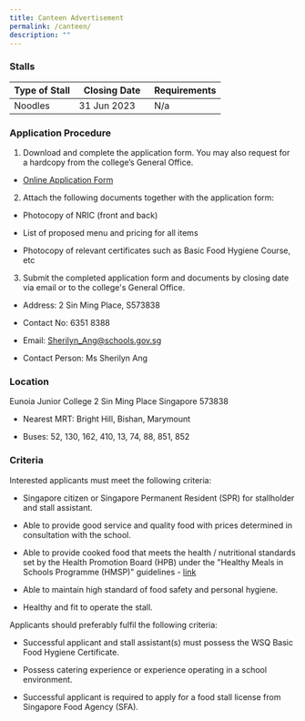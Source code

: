 ```yaml
---
title: Canteen Advertisement
permalink: /canteen/
description: ""
---
```

### **Stalls**

| Type of Stall | Closing Date | Requirements |
| -------- | -------- | -------- |
| Noodles     | 31 Jun 2023     | N/a    |


### **Application Procedure**
 
1. Download and complete the application form. You may also request for a hardcopy from the college’s General Office.

* [Online Application Form](https://form.gov.sg/63ed8c44fbe9b700127a224a)



2. Attach the following documents together with the application form:

* Photocopy of NRIC (front and back)

* List of proposed menu and pricing for all items

* Photocopy of relevant certificates such as Basic Food Hygiene Course, etc

3. Submit the completed application form and documents by closing date via email or to the college's General Office.

* Address: 2 Sin Ming Place, S573838

* Contact No: 6351 8388

* Email: [Sherilyn_Ang@schools.gov.sg](mailto:Sherilyn_Ang@schools.gov.sg)

* Contact Person: Ms Sherilyn Ang


### **Location**

Eunoia Junior College
2 Sin Ming Place
Singapore 573838

* Nearest MRT: Bright Hill, Bishan, Marymount

* Buses: 52, 130, 162, 410, 13, 74, 88, 851, 852


### **Criteria**

Interested applicants must meet the following criteria:

* Singapore citizen or Singapore Permanent Resident (SPR) for stallholder and stall assistant.

* Able to provide good service and quality food with prices determined in consultation with the school.

* Able to provide cooked food that meets the health / nutritional standards set by the Health Promotion Board (HPB) under the "Healthy Meals in Schools Programme (HMSP)" guidelines - [link](https://www.hpb.gov.sg/schools/school-programmes/healthy-meals-in-schools-programme)

* Able to maintain high standard of food safety and personal hygiene.

* Healthy and fit to operate the stall.


Applicants should preferably fulfil the following criteria:

* Successful applicant and stall assistant(s) must possess the WSQ Basic Food Hygiene Certificate.

* Possess catering experience or experience operating in a school environment.

* Successful applicant is required to apply for a food stall license from Singapore Food Agency (SFA).